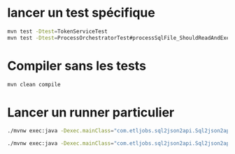 # lancer un test spécifique

```bash
mvn test -Dtest=TokenServiceTest
mvn test -Dtest=ProcessOrchestratorTest#processSqlFile_ShouldReadAndExecuteSQL
```

# Compiler sans les tests

```bash
mvn clean compile
```

# Lancer un runner particulier

```bash
./mvnw exec:java -Dexec.mainClass="com.etljobs.sql2json2api.Sql2json2apiApplication" -Dspring.profiles.active=api-auth-demo

./mvnw exec:java -Dexec.mainClass="com.etljobs.sql2json2api.Sql2json2apiApplication" -Dspring.profiles.active=sql-file-demo
``` 